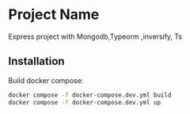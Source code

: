 # Project Name

Express project with Mongodb,Typeorm ,inversify, Ts

## Installation

Build docker compose:

```bash
docker compose -f docker-compose.dev.yml build
docker compose -f docker-compose.dev.yml up
